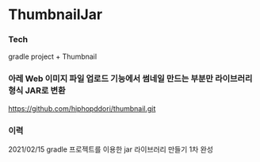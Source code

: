 # ThumbnailJar

### Tech

gradle project + Thumbnail

### 아레 Web 이미지 파일 업로드 기능에서 썸네일 만드는 부분만 라이브러리 형식 JAR로 변환 
https://github.com/hiphopddori/thumbnail.git

### 이력
2021/02/15
gradle 프로젝트를 이용한 jar 라이브러리 만들기 1차 완성


